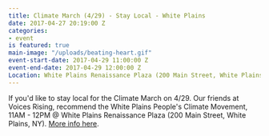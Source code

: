 ```yaml
---
title: Climate March (4/29) - Stay Local - White Plains
date: 2017-04-27 20:19:00 Z
categories:
- event
is featured: true
main-image: "/uploads/beating-heart.gif"
event-start-date: 2017-04-29 11:00:00 Z
event-end-date: 2017-04-29 12:00:00 Z
Location: White Plains Renaissance Plaza (200 Main Street, White Plains, NY).
---
```


If you'd like to stay local for the Climate March on 4/29.  Our friends at Voices Rising, recommend the White Plains People's Climate Movement, 11AM - 12PM @ White Plains Renaissance Plaza (200 Main Street, White Plains, NY).  [More info here](https://www.facebook.com/events/1985428998354904/). 